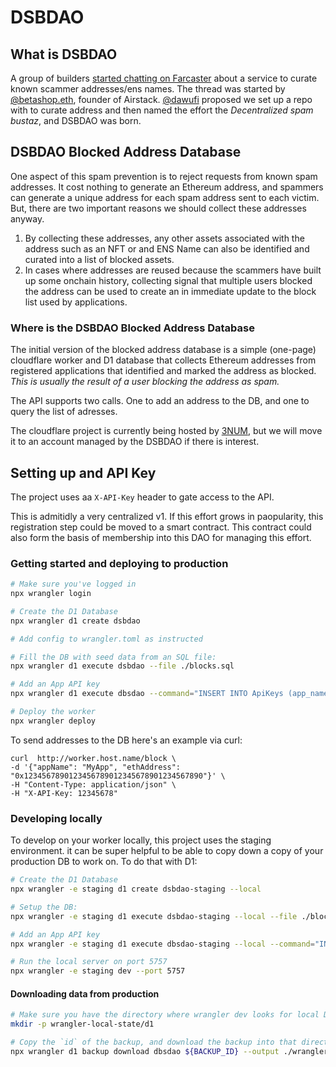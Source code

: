 # DSBDAO

## What is DSBDAO
A group of builders [started chatting on Farcaster](https://warpcast.com/boscolo.eth/0x05e69062) about a service to curate known scammer addresses/ens names. The thread was started by [@betashop.eth](https://warpcast.com/betashop.eth), founder of Airstack. [@dawufi](https://warpcast.com/dawufi) proposed we set up a repo with to curate address and then named the effort the *Decentralized spam bustaz*, and DSBDAO was born.

## DSBDAO Blocked Address Database
One aspect of this spam prevention is to reject requests from known spam addresses. It cost nothing to generate an Ethereum address, and spammers can generate a unique address for each spam address sent to each victim. But, there are two important reasons we should collect these addresses anyway.
 1. By collecting these addresses, any other assets associated with the address such as an NFT or and ENS Name can also be identified and curated into a list of blocked assets.
 2. In cases where addresses are reused because the scammers have built up some onchain history, collecting signal that multiple users blocked the address can be used to create an in immediate update to the block list used by applications.

### Where is the DSBDAO Blocked Address Database
The initial version of the blocked address database is a simple (one-page) cloudflare worker and D1 database that collects Ethereum addresses from registered applications that identified and marked the address as blocked. *This is usually the result of a user blocking the address as spam.*

The API supports two calls. One to add an address to the DB, and one to query the list of adresses.

The cloudflare project is currently being hosted by [3NUM](https://3num.co), but we will move it to an account managed by the DSBDAO if there is interest.

## Setting up and API Key
The project uses aa `X-API-Key` header to gate access to the API. 

This is admitidly a very centralized v1. If this effort grows in paopularity, this registration step could be moved to a smart contract. This contract could also form the basis of membership into this DAO for managing this effort.

### Getting started and deploying to production

```sh
# Make sure you've logged in
npx wrangler login

# Create the D1 Database
npx wrangler d1 create dsbdao

# Add config to wrangler.toml as instructed

# Fill the DB with seed data from an SQL file:
npx wrangler d1 execute dsbdao --file ./blocks.sql

# Add an App API key
npx wrangler d1 execute dbsdao --command="INSERT INTO ApiKeys (app_name,api_key) VALUES ('3NUM','0x1234123ab1234123ab1234123ab1234123ab')"

# Deploy the worker
npx wrangler deploy
```

To send addresses to the DB here's an example via curl:
```
curl  http://worker.host.name/block \
-d '{"appName": "MyApp", "ethAddress": "0x1234567890123456789012345678901234567890"}' \
-H "Content-Type: application/json" \
-H "X-API-Key: 12345678"
```

### Developing locally

To develop on your worker locally, this project uses the staging environment.
 it can be super helpful to be able to copy down a copy of your production DB to work on. To do that with D1:

```sh
# Create the D1 Database
npx wrangler -e staging d1 create dsbdao-staging --local

# Setup the DB:
npx wrangler -e staging d1 execute dsbdao-staging --local --file ./blocks.sql

# Add an App API key
npx wrangler -e staging d1 execute dbsdao-staging --local --command="INSERT INTO ApiKeys (app_name,api_key) VALUES ('MyApp','12345678')"

# Run the local server on port 5757
npx wrangler -e staging dev --port 5757
```

#### Downloading data from production
```sh
# Make sure you have the directory where wrangler dev looks for local D1
mkdir -p wrangler-local-state/d1

# Copy the `id` of the backup, and download the backup into that directory
npx wrangler d1 backup download dbsdao ${BACKUP_ID} --output ./wrangler-local-state/d1/DB.sqlite3
```
